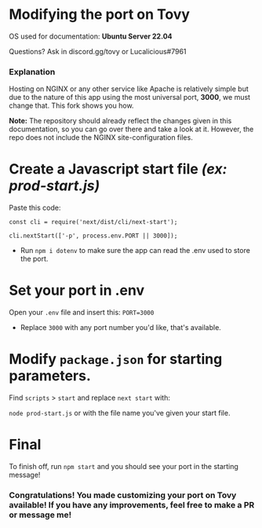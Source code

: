 # Modifying the port on Tovy
OS used for documentation: **Ubuntu Server 22.04**

Questions? Ask in discord.gg/tovy or Lucalicious#7961

### Explanation
Hosting on NGINX or any other service like Apache is relatively simple but due to the nature of this app using the most universal port, **3000**, we must change that. This fork shows you how.

**Note:** The repository should already reflect the changes given in this documentation, so you can go over there and take a look at it. However, the repo does not include the NGINX site-configuration files.

# Create a Javascript start file _(ex: prod-start.js)_
Paste this code: 
```require('dotenv').config(); // require dotenv
const cli = require('next/dist/cli/next-start');

cli.nextStart(['-p', process.env.PORT || 3000]);
```
* Run `npm i dotenv` to make sure the app can read the .env used to store the port.

# Set your port in .env
Open your `.env` file and insert this:
```PORT=3000```
* Replace `3000` with any port number you'd like, that's available.


# Modify `package.json` for starting parameters.
Find `scripts` > `start` and replace `next start` with:

```node prod-start.js```
or with the file name you've given your start file.

# Final
To finish off, run `npm start` and you should see your port in the starting message!
### Congratulations! You made customizing your port on Tovy available! If you have any improvements, feel free to make a PR or message me!
